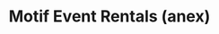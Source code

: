 ---
title: "Motif Event Rentals (anex)"
url: /phoenix/motif-event-rentals-anex/
shop: storage rental
---